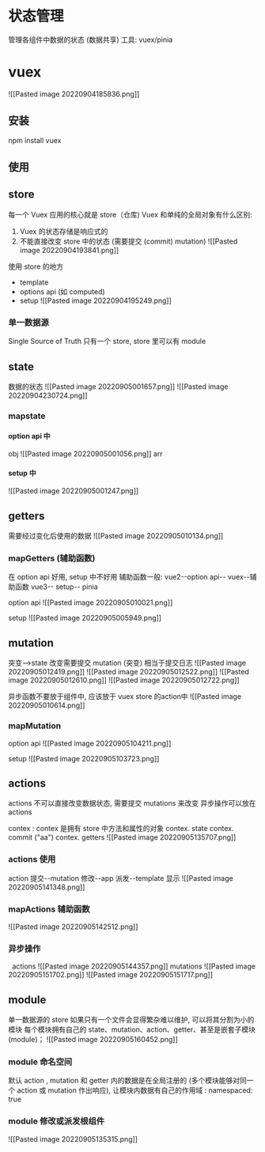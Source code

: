 # 状态管理
管理各组件中数据的状态 (数据共享)
工具: vuex/pinia
# vuex
![[Pasted image 20220904185836.png]]
## 安装
npm install vuex

## 使用

## store
每一个 Vuex 应用的核心就是 store（仓库)
Vuex 和单纯的全局对象有什么区别:
1. Vuex 的状态存储是响应式的
2. 不能直接改变 store 中的状态 (需要提交 (commit) mutation) ![[Pasted image 20220904193841.png]]

使用 store 的地方
- template
- options api (如 computed)
- setup
![[Pasted image 20220904195249.png]]


### 单一数据源
Single Source of Truth
只有一个 store, store 里可以有 module

## state
数据的状态
![[Pasted image 20220905001657.png]]
![[Pasted image 20220904230724.png]]
### mapstate
#### option api 中
obj
![[Pasted image 20220905001056.png]]
arr

#### setup 中
![[Pasted image 20220905001247.png]]

## getters
需要经过变化后使用的数据
![[Pasted image 20220905010134.png]]

### mapGetters (辅助函数)
在 option api 好用, setup 中不好用
辅助函数一般: 
vue2--option api-- vuex--辅助函数
vue3-- setup-- pinia

option api
![[Pasted image 20220905010021.png]]

setup
![[Pasted image 20220905005949.png]]

## mutation
突变-->state 改变需要提交 mutation (突变)
相当于提交日志
![[Pasted image 20220905012419.png]]
![[Pasted image 20220905012522.png]]
![[Pasted image 20220905012610.png]]
![[Pasted image 20220905012722.png]]

异步函数不要放于组件中, 应该放于 vuex store 的action中
![[Pasted image 20220905010614.png]]

### mapMutation
option api
![[Pasted image 20220905104211.png]]

setup
![[Pasted image 20220905103723.png]]

## actions
actions 不可以直接改变数据状态, 需要提交 mutations 来改变
异步操作可以放在 actions

contex : contex 是拥有 store 中方法和属性的对象
contex. state
contex. commit ("aa")
contex. getters
![[Pasted image 20220905135707.png]]
### actions 使用
action 提交--mutation 修改--app 派发--template 显示
![[Pasted image 20220905141348.png]]
### mapActions 辅助函数
![[Pasted image 20220905142512.png]]
### 异步操作
  actions
![[Pasted image 20220905144357.png]]
mutations
![[Pasted image 20220905151702.png]]
![[Pasted image 20220905151717.png]]
## module
单一数据源的 store 如果只有一个文件会显得繁杂难以维护, 可以将其分割为小的模块
每个模块拥有自己的 state、mutation、action、getter、甚至是嵌套子模块 (module)；
![[Pasted image 20220905160452.png]]

### module 命名空间
默认 action , mutation 和 getter 内的数据是在全局注册的 (多个模块能够对同一个 action 或 mutation 作出响应), 
让模块内数据有自己的作用域 :
namespaced: true


### module 修改或派发根组件
![[Pasted image 20220905135315.png]]